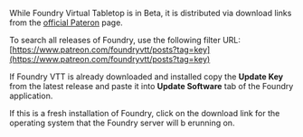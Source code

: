 ---
---
While Foundry Virtual Tabletop is in Beta, it is distributed via download links from the [official Pateron](https://www.patreon.com/foundryvtt/overview) page.

To search all releases of Foundry, use the following filter URL: [https://www.patreon.com/foundryvtt/posts?tag=key](https://www.patreon.com/foundryvtt/posts?tag=key)

If Foundry VTT is already downloaded and installed copy the **Update Key** from the latest release and paste it into **Update Software** tab of the Foundry application.

If this is a fresh installation of Foundry, click on the download link for the operating system that the Foundry server will b erunning on.


 


